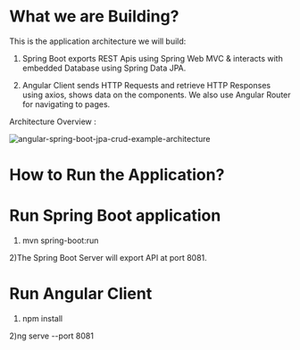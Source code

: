 # What we are Building?

This is the application architecture we will build:

1) Spring Boot exports REST Apis using Spring Web MVC & interacts with embedded Database using Spring Data JPA.

2) Angular Client sends HTTP Requests and retrieve HTTP Responses using axios, shows data on the components. We also use Angular Router for navigating to pages.

Architecture Overview :

 ![angular-spring-boot-jpa-crud-example-architecture](https://user-images.githubusercontent.com/93249038/215018036-163637b5-c34f-442b-9af5-84f42a72a6e8.png)


# How to Run the Application?
# Run Spring Boot application

1) mvn spring-boot:run

2)The Spring Boot Server will export API at port 8081.

# Run Angular Client

1) npm install

2)ng serve --port 8081
